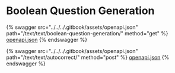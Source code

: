 # Boolean Question Generation

{% swagger src="../../../.gitbook/assets/openapi.json" path="/text/text/boolean-question-generation/" method="get" %}
[openapi.json](../../../.gitbook/assets/openapi.json)
{% endswagger %}

{% swagger src="../../../.gitbook/assets/openapi.json" path="/text/text/autocorrect/" method="post" %}
[openapi.json](../../../.gitbook/assets/openapi.json)
{% endswagger %}
